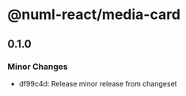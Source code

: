 # @numl-react/media-card

## 0.1.0
### Minor Changes

- df99c4d: Release minor release from changeset
